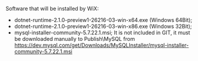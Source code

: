 Software that will be installed by WiX:
- dotnet-runtime-2.1.0-preview1-26216-03-win-x64.exe (Windows 64Bit);
- dotnet-runtime-2.1.0-preview1-26216-03-win-x86.exe (Windows 32Bit);
- mysql-installer-community-5.7.22.1.msi; It is not included in GIT, it must be downloaded manually to Publish\MySQL from https://dev.mysql.com/get/Downloads/MySQLInstaller/mysql-installer-community-5.7.22.1.msi
